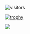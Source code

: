 ![visitors](https://visitor-badge.glitch.me/badge?page_id=iamdperez.iamdperez)

[![trophy](https://github-profile-trophy.vercel.app/?username=iamdperez&theme=onedark)](https://github.com/ryo-ma/github-profile-trophy)

<a href="https://github.com/anuraghazra/github-readme-stats">
  <!-- Change the `github-readme-stats.anuraghazra1.vercel.app` to `github-readme-stats.vercel.app`  -->
  <img align="center" src="https://github-readme-stats.anuraghazra1.vercel.app/api/top-langs/?username=iamdperez&layout=compact&theme=radical" />
</a>
